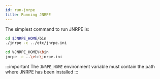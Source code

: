 ```yaml
---
id: run-jnrpe
title: Running JNRPE
---
```


The simplest command to run JNRPE is:

<!--DOCUSAURUS_CODE_TABS-->

<!-- UNIX -->
```bash
cd $JNRPE_HOME/bin
./jnrpe -c ../etc/jnrpe.ini
```

<!-- WINDOWS -->
```bash
cd %JNRPE_HOME%\bin
jnrpe -c ..\etc\jnrpe.ini
```


<!--END_DOCUSAURUS_CODE_TABS-->

:::important
The `JNRPE_HOME` environment variable must contain the path where JNRPE has been installed
:::